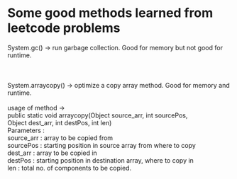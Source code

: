 # Some good methods learned from leetcode problems

System.gc() -> run garbage collection. Good for memory but not good for runtime. <br>
 <br>
 <br>
 <br>
System.arraycopy() -> optimize a copy array method. Good for memory and runtime. <br>
 <br>
usage of method -> <br>
public static void arraycopy(Object source_arr, int sourcePos, <br>
                            Object dest_arr, int destPos, int len)<br>
Parameters : <br>
source_arr : array to be copied from<br>
sourcePos : starting position in source array from where to copy<br>
dest_arr : array to be copied in<br>
destPos : starting position in destination array, where to copy in<br>
len : total no. of components to be copied.<br>
